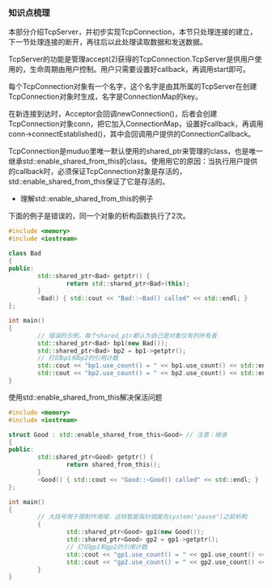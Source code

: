 ### 知识点梳理 ###
本部分介绍TcpServer，并初步实现TcpConnection，本节只处理连接的建立，下一节处理连接的断开，再往后以此处理读取数据和发送数据。

TcpServer的功能是管理accept(2)获得的TcpConnection.TcpServer是供用户使用的，生命周期由用户控制。用户只需要设置好callback，再调用start即可。

每个TcpConnection对象有一个名字，这个名字是由其所属的TcpServer在创建TcpConnection对象时生成，名字是ConnectionMap的key。

在新连接到达时，Acceptor会回调newConnection()，后者会创建TcpConnection对象conn，把它加入ConnectionMap，设置好callback，再调用conn->connectEstablished()，其中会回调用户提供的ConnectionCallback。

TcpConnection是muduo里唯一默认使用的shared_ptr来管理的class，也是唯一继承std::enable_shared_from_this的class。使用用它的原因：当执行用户提供的callback时，必须保证TcpConnection对象是存活的，std::enable_shared_from_this保证了它是存活的。

- 理解std::enable_shared_from_this的例子

下面的例子是错误的，同一个对象的析构函数执行了2次。
``` c++
#include <memory>
#include <iostream>

class Bad
{
public:
        std::shared_ptr<Bad> getptr() {
                return std::shared_ptr<Bad>(this);
        }
        ~Bad() { std::cout << "Bad::~Bad() called" << std::endl; }
};

int main()
{
        // 错误的示例，每个shared_ptr都认为自己是对象仅有的所有者
        std::shared_ptr<Bad> bp1(new Bad());
        std::shared_ptr<Bad> bp2 = bp1->getptr();
        // 打印bp1和bp2的引用计数
        std::cout << "bp1.use_count() = " << bp1.use_count() << std::endl;
        std::cout << "bp2.use_count() = " << bp2.use_count() << std::endl;
}

```

使用std::enable_shared_from_this解决保活问题

``` c++
#include <memory>
#include <iostream>

struct Good : std::enable_shared_from_this<Good> // 注意：继承
{
public:
        std::shared_ptr<Good> getptr() {
                return shared_from_this();
        }
        ~Good() { std::cout << "Good::~Good() called" << std::endl; }
};

int main()
{
        // 大括号用于限制作用域，这样智能指针就能在system("pause")之前析构
        {
                std::shared_ptr<Good> gp1(new Good());
                std::shared_ptr<Good> gp2 = gp1->getptr();
                // 打印gp1和gp2的引用计数
                std::cout << "gp1.use_count() = " << gp1.use_count() << std::endl;
                std::cout << "gp2.use_count() = " << gp2.use_count() << std::endl;
        }
}

```
